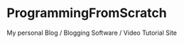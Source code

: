 ProgrammingFromScratch
======================

My personal Blog / Blogging Software / Video Tutorial Site
